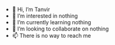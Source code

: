 - 👋 Hi, I’m Tanvir
- 👀 I’m interested in nothing
- 🌱 I’m currently learning nothing
- 💞️ I’m looking to collaborate on nothing
- 📫 There is no way to reach me

<!---
tanvir-mahmud-patwary/tanvir-mahmud-patwary is a ✨ special ✨ repository because its `README.md` (this file) appears on your GitHub profile.
You can click the Preview link to take a look at your changes.
--->
